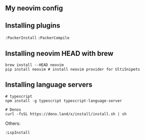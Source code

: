 My neovim config
---------------------

## Installing plugins

`:PackerInstall`
`:PackerCompile`

## Installing neovim HEAD with brew

```
brew install --HEAD neovim
pip install neovim # install neovim provider for UltiSnipets
```

## Installing language servers

```
# typescript
npm install -g typescript typescript-language-server

# Denos
curl -fsSL https://deno.land/x/install/install.sh | sh
```

Others:

```
:LspInstall
```
```
